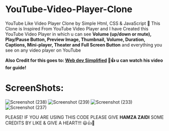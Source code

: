 # YouTube-Video-Player-Clone
YouTube Like Video Player Clone by Simple Html, CSS &amp; JavaScript 🙂
This Clone is Inspired From YouTube Video Player and I have Created this YouTube Video Player in which u can see **Volume (up/down or mute), Play/Pause Button, Preview Image, Thumbnail, Volume, Duration, Captions, Mini-player, Theater and Full Screen Button** and everything you see on any video player on YouTube 

**Also Credit for this goes to: [Web dev Simplified](https://github.com/WebDevSimplified) 💙👍 u can watch his video for guide!**

# ScreenShots:
![Screenshot (238)](https://user-images.githubusercontent.com/52501040/175824890-40a65156-894f-4fbf-afc0-56982c71118c.png)
![Screenshot (239)](https://user-images.githubusercontent.com/52501040/175824892-84ae6c0e-79f7-41a8-b425-f83f28a622bd.png)
![Screenshot (233)](https://user-images.githubusercontent.com/52501040/175824894-175f574e-a71e-444d-a3c5-003a090a4c18.png)
![Screenshot (237)](https://user-images.githubusercontent.com/52501040/175824888-94d8cdb5-d8f5-4e7e-b83d-9f4641de6e84.png)

PLEASE! IF YOU ARE USING THIS CODE PLEASE GIVE **HAMZA ZAIDI** SOME CREDITS BY LIKE & GIVE A HEART!!! 😃👍💛
